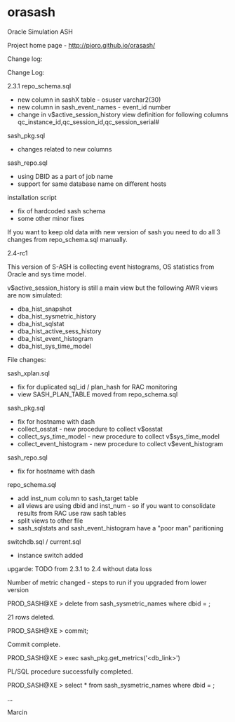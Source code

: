 orasash
=======

Oracle Simulation ASH

Project home page - http://pioro.github.io/orasash/

Change log:


Change Log:

2.3.1
repo_schema.sql
- new column in sashX table - osuser varchar2(30)
- new column in sash_event_names - event_id  number
- change in v$active_session_history view definition for following columns qc_instance_id,qc_session_id,qc_session_serial#

sash_pkg.sql
- changes related to new columns

sash_repo.sql
- using DBID as a part of job name
- support for same database name on different hosts

installation script
- fix of hardcoded sash schema
- some other minor fixes


If you want to keep old data with new version of sash you need to do all 3 changes from repo_schema.sql manually.



2.4-rc1

This version of S-ASH is collecting event histograms, OS statistics from
Oracle and sys time model.

v$active_session_history is still a main view but the following AWR views are now simulated:

- dba_hist_snapshot
- dba_hist_sysmetric_history
- dba_hist_sqlstat
- dba_hist_active_sess_history
- dba_hist_event_histogram
- dba_hist_sys_time_model


File changes:

sash_xplan.sql
- fix for duplicated sql_id / plan_hash for RAC monitoring
- view SASH_PLAN_TABLE moved from repo_schema.sql

sash_pkg.sql
- fix for hostname with dash
- collect_osstat - new procedure to collect v$osstat
- collect_sys_time_model - new procedure to collect v$sys_time_model
- collect_event_histogram - new procedure to collect v$event_histogram

sash_repo.sql
- fix for hostname with dash


repo_schema.sql
- add inst_num column to sash_target table
- all views are using dbid and inst_num - so if you want to consolidate
  results from RAC use raw sash tables
- split views to other file
- sash_sqlstats and sash_event_histogram have a "poor man" paritioning


switchdb.sql / current.sql
- instance switch added


upgarde: TODO from 2.3.1 to 2.4 without data loss

Number of metric changed - steps to run if you upgraded from lower version

PROD_SASH@XE  > delete from sash_sysmetric_names where dbid = <dbid>;

21 rows deleted.

PROD_SASH@XE  > commit;

Commit complete.

PROD_SASH@XE  > exec sash_pkg.get_metrics('<db_link>')

PL/SQL procedure successfully completed.

PROD_SASH@XE  > select * from sash_sysmetric_names where dbid = <dbid>;

...


Marcin
